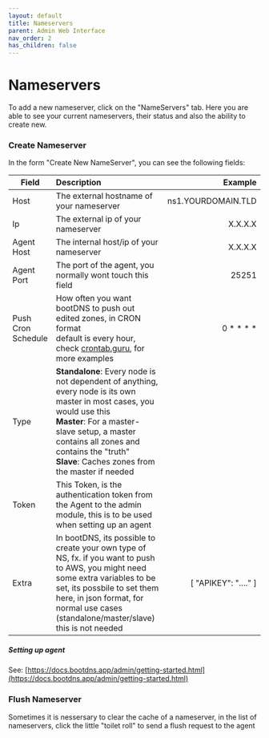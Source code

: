 ```yaml
---
layout: default
title: Nameservers
parent: Admin Web Interface
nav_order: 2
has_children: false
---
```


# Nameservers

To add a new nameserver, click on the "NameServers" tab.
Here you are able to see your current nameservers, their status and also the ability to create new.

### Create Nameserver
In the form "Create New NameServer", you can see the following fields:

| Field        | Description           | Example  |
| ------------- |:-------------| -----:|
| Host      | The external hostname of your nameserver | ns1.YOURDOMAIN.TLD |
| Ip      | The external ip of your nameserver      |   X.X.X.X |
| Agent Host | The internal host/ip of your nameserver      |    X.X.X.X |
| Agent Port | The port of the agent, you normally wont touch this field      |    25251 |
| Push Cron Schedule      | How often you want bootDNS to push out edited zones, in CRON format <br />default is every hour, check [crontab.guru](https://crontab.guru/), for more examples |   0 * * * * |
| Type      | **Standalone**: Every node is not dependent of anything, every node is its own master in most cases, you would use this <br />**Master**: For a master-slave setup, a master contains all zones and contains the "truth" <br />**Slave**: Caches zones from the master if needed     |    |
| Token      | This Token, is the authentication token from the Agent to the admin module, this is to be used when setting up an agent      |    |
| Extra     | In bootDNS, its possible to create your own type of NS, fx. if you want to push to AWS, you might need some extra variables to be set, its possbile to set them here, in json format, for normal use cases (standalone/master/slave) this is not needed | [ "APIKEY": "...." ]|

##### Setting up agent
See: [https://docs.bootdns.app/admin/getting-started.html](https://docs.bootdns.app/admin/getting-started.html)

### Flush Nameserver 
Sometimes it is nessersary to clear the cache of a nameserver, in the list of nameservers, click the little "toilet roll" to send a flush request to the agent
